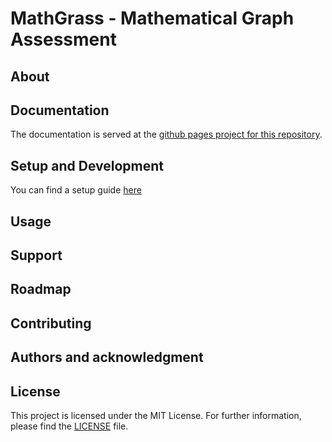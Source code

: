 # MathGrass - Mathematical Graph Assessment

## About

## Documentation
The documentation is served at the [github pages project for this repository](https://mathgrass.github.io/mathgrass/).

## Setup and Development
You can find a setup guide [here](https://mathgrass.github.io/mathgrass/installation/)

## Usage

## Support

## Roadmap

## Contributing

## Authors and acknowledgment

## License
This project is licensed under the MIT License. For further information, please find the [LICENSE](LICENSE) file.
